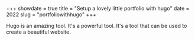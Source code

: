 +++
showdate = true
title = "Setup a lovely little portfolio with hugo"
date = 2022
slug = "portfoliowithhugo" 
+++

Hugo is an amazing tool. It's a powerful tool. It's a tool that can be used to create a beautiful website.

